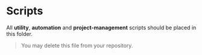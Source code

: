 # Scripts
All **utility**, **automation** and **project-management** scripts should be placed in this folder.

> You may delete this file from your repository.
